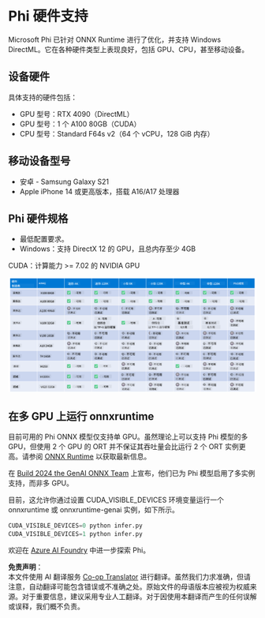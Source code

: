 <!--
CO_OP_TRANSLATOR_METADATA:
{
  "original_hash": "8cdc17ce0f10535da30b53d23fe1a795",
  "translation_date": "2025-05-07T14:56:51+00:00",
  "source_file": "md/01.Introduction/01/01.Hardwaresupport.md",
  "language_code": "zh"
}
-->
# Phi 硬件支持

Microsoft Phi 已针对 ONNX Runtime 进行了优化，并支持 Windows DirectML。它在各种硬件类型上表现良好，包括 GPU、CPU，甚至移动设备。

## 设备硬件  
具体支持的硬件包括：

- GPU 型号：RTX 4090（DirectML）
- GPU 型号：1 个 A100 80GB（CUDA）
- CPU 型号：Standard F64s v2（64 个 vCPU，128 GiB 内存）

## 移动设备型号

- 安卓 - Samsung Galaxy S21
- Apple iPhone 14 或更高版本，搭载 A16/A17 处理器

## Phi 硬件规格

- 最低配置要求。
- Windows：支持 DirectX 12 的 GPU，且总内存至少 4GB

CUDA：计算能力 >= 7.02 的 NVIDIA GPU

![HardwareSupport](../../../../../translated_images/01.phihardware.5d51b2377cba18afc6949074542f290c56bb278dac3f4f86302aca6d80fffeb9.zh.png)

## 在多 GPU 上运行 onnxruntime

目前可用的 Phi ONNX 模型仅支持单 GPU。虽然理论上可以支持 Phi 模型的多 GPU，但使用 2 个 GPU 的 ORT 并不保证其吞吐量会比运行 2 个 ORT 实例更高。请参阅 [ONNX Runtime](https://onnxruntime.ai/) 以获取最新信息。

在 [Build 2024 the GenAI ONNX Team](https://youtu.be/WLW4SE8M9i8?si=EtG04UwDvcjunyfC) 上宣布，他们已为 Phi 模型启用了多实例支持，而非多 GPU。

目前，这允许你通过设置 CUDA_VISIBLE_DEVICES 环境变量运行一个 onnxruntime 或 onnxruntime-genai 实例，如下所示。

```Python
CUDA_VISIBLE_DEVICES=0 python infer.py
CUDA_VISIBLE_DEVICES=1 python infer.py
```

欢迎在 [Azure AI Foundry](https://ai.azure.com) 中进一步探索 Phi。

**免责声明**：  
本文件使用 AI 翻译服务 [Co-op Translator](https://github.com/Azure/co-op-translator) 进行翻译。虽然我们力求准确，但请注意，自动翻译可能包含错误或不准确之处。原始文件的母语版本应被视为权威来源。对于重要信息，建议采用专业人工翻译。对于因使用本翻译而产生的任何误解或误释，我们概不负责。